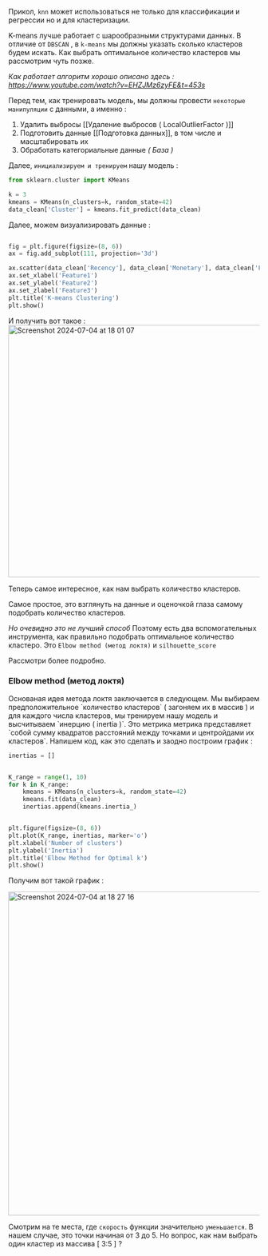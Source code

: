 Прикол, `knn` может использоваться не только для классификации и  регрессии но и для кластеризации. 

K-means лучше работает с шарообразными структурами данных. 
В отличие от `DBSCAN` , в `k-means` мы должны указать сколько кластеров будем искать. Как выбрать оптимальное количество кластеров мы рассмотрим чуть позже. 

*Как работает алгоритм хорошо описано здесь : https://www.youtube.com/watch?v=EHZJMz6zyFE&t=453s*

Перед тем, как тренировать модель, мы должны провести `некоторые манипуляции` с данными, а именно : 
1)  Удалить выбросы [[Удаление выбросов ( LocalOutlierFactor )]]
2) Подготовить данные [[Подготовка данных]], в том числе и масштабировать их
3) Обработать категориальные данные 
*( База )*

Далее, `инициализируем и тренируем` нашу модель : 

```python 
from sklearn.cluster import KMeans

k = 3
kmeans = KMeans(n_clusters=k, random_state=42)
data_clean['Cluster'] = kmeans.fit_predict(data_clean)
```


Далее, можем визуализировать данные : 

```python

fig = plt.figure(figsize=(8, 6))
ax = fig.add_subplot(111, projection='3d')

ax.scatter(data_clean['Recency'], data_clean['Monetary'], data_clean['Frequency'], c=data_clean['Cluster'], cmap='viridis')
ax.set_xlabel('Feature1')
ax.set_ylabel('Feature2')
ax.set_zlabel('Feature3')
plt.title('K-means Clustering')
plt.show()

```

И получить вот такое : 
<img width="505" alt="Screenshot 2024-07-04 at 18 01 07" src="https://github.com/Egorov050/Study/assets/115251460/47c31a1b-d047-4a9f-b275-e084b842a326">

Теперь самое интересное, как нам выбрать количество кластеров.

Самое простое, это взглянуть на данные и оценочкой глаза самому подобрать количество кластеров. 

*Но очевидно это не лучший способ* Поэтому есть два вспомогательных инструмента, как правильно подобрать оптимальное количество кластеро. Это `Elbow method (метод локтя)` и `silhouette_score`

Рассмотри более подробно. 


<h3>Elbow method (метод локтя)</h3>
Основаная идея метода локтя заключается в следующем. Мы выбираем предположительное `количество кластеров` ( загоняем их в массив ) и для каждого числа кластеров, мы тренируем нашу модель и высчитываем `инерцию ( inertia )`. Это 
метрика метрика представляет `собой сумму квадратов расстояний между точками и центройдами их кластеров`.  Напишем код, как это сделать и заодно построим график : 

```python 
inertias = []


K_range = range(1, 10)
for k in K_range:
    kmeans = KMeans(n_clusters=k, random_state=42)
    kmeans.fit(data_clean)
    inertias.append(kmeans.inertia_)


plt.figure(figsize=(8, 6))
plt.plot(K_range, inertias, marker='o')
plt.xlabel('Number of clusters')
plt.ylabel('Inertia')
plt.title('Elbow Method for Optimal k')
plt.show()
```

Получим вот такой график : 

<img width="648" alt="Screenshot 2024-07-04 at 18 27 16" src="https://github.com/Egorov050/Study/assets/115251460/6e71e341-efeb-4ec5-adfb-02b4c0bc2829">

Смотрим на те места, где `скорость` функции значительно `уменьшается`. В нашем случае, это точки начиная от 3 до 5. Но вопрос, как нам выбрать один кластер из массива [ 3:5 ] ?




